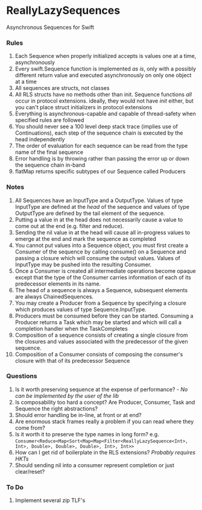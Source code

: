 # ReallyLazySequences
Asynchronous Sequences for Swift

### Rules

1. Each Sequence when properly initialized accepts is values one at a time, asynchronously
1. Every swift.Sequence function is implemented _as is_, only with a possibly different return value and executed asynchronously on only one object at a time
1. All sequences are structs, not classes
1. All RLS structs have no methods other than init. Sequence functions _all_ occur in protocol extensions. ideally, they would not have _init_ either, but you can't place struct initializers in protocol extensions
1. Everything is asynchronous-capable and capable of thread-safety when specified rules are followed
1. You should never see a 100 level deep stack trace (implies use of Continuations), each step of the sequence chain is executed by the head independently
1. The order of evaluation for each sequence can be read from the type name of the final sequence
1. Error handling is by throwing rather than passing the error up or down the sequence chain in-band
1. flatMap returns specific subtypes of our Sequence called Producers

### Notes

1. All Sequences have an InputType and a OutputType.  Values of type InputType are defined at the _head_ of the sequence and values of type OutputType are defined by the tail element of the sequence.
1. Putting a value in at the head does not necessarily cause a value to come out at the end (e.g. filter and reduce).  
1. Sending the nil value in at the head will cause all in-progress values to emerge at the end and mark the sequence as completed
1. You cannot put values into a Sequence object, you must first create a Consumer of the sequence by calling consume() on a Sequence and passing a closure which will consume the output values.  Values of InputType may be pushed into the resulting Consumer.
1. Once a Consumer is created all intermediate operations become opaque except that the type of the Consumer carries information of each of its predecessor elements in its name.
1. The head of a sequence is always a Sequence, subsequent elements are always ChainedSequences.
1. You may create a Producer from a Sequence by specifying a closure which produces values of type Sequence.InputType.  
1. Producers must be consumed before they can be started.  Consuming a Producer returns a Task which may be started and which will call a completion handler when the TaskCompletes
1. Composition of a sequence consists of creating a single closure from the closures and values associated with the predecessor of the given sequence. 
1. Composition of a Consumer consists of composing the consumer's closure with that of its predecessor Sequence

### Questions

1. Is it worth preserving sequence at the expense of performance? - _No can be implemented by the user of the lib_
1. Is composability too hard a concept? Are Producer, Consumer, Task and Sequence the right abstractions?
1. Should error handling be in-line, at front or at end?
1. Are enormous stack frames really a problem if you can read where they come from?
1. Is it worth it to preserve the type names in long form? e.g. `Consumer<Reduce<Map<Sort<Map<Map<Filter<ReallyLazySequence<Int>, Int>, Double>, Double>, Double>, Int>, Int>>`
1. How can I get rid of boilerplate in the RLS extensions? _Probably requires HKTs_
1. Should sending nil into a consumer represent completion or just clear/reset?

### To Do

1. Implement several zip TLF's




